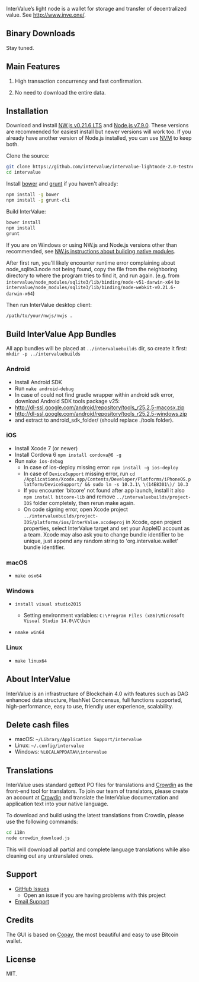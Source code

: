 InterValue’s light node is a wallet for storage and transfer of decentralized value. See http://www.inve.one/.

## Binary Downloads


Stay tuned.

## Main Features

1.	High transaction concurrency and fast confirmation.

2.	No need to download the entire data.


## Installation

Download and install [NW.js v0.21.6 LTS](https://dl.nwjs.io/v0.21.6/) and [Node.js v7.9.0](https://nodejs.org/download/release/v7.9.0/).  These versions are recommended for easiest install but newer versions will work too.  If you already have another version of Node.js installed, you can use [NVM](https://github.com/creationix/nvm) to keep both.

Clone the source:

```sh
git clone https://github.com/intervalue/intervalue-lightnode-2.0-testnet.git
cd intervalue
```



Install [bower](http://bower.io/) and [grunt](http://gruntjs.com/getting-started) if you haven't already:

```sh
npm install -g bower
npm install -g grunt-cli
```

Build InterValue:

```sh
bower install
npm install
grunt
```
If you are on Windows or using NW.js and Node.js versions other than recommended, see [NW.js instructions about building native modules](http://docs.nwjs.io/en/latest/For%20Users/Advanced/Use%20Native%20Node%20Modules/).

After first run, you'll likely encounter runtime error complaining about node_sqlite3.node not being found, copy the file from the neighboring directory to where the program tries to find it, and run again. (e.g. from `intervalue/node_modules/sqlite3/lib/binding/node-v51-darwin-x64` to `intervalue/node_modules/sqlite3/lib/binding/node-webkit-v0.21.6-darwin-x64`)

Then run InterValue desktop client:

```sh
/path/to/your/nwjs/nwjs .
```

## Build InterValue App Bundles

All app bundles will be placed at `../intervaluebuilds` dir, so create it first: `mkdir -p ../intervaluebuilds`


### Android

- Install Android SDK
- Run `make android-debug`
-	In case of could not find gradle wrapper within android sdk error, download Android SDK tools package v25:
-	http://dl-ssl.google.com/android/repository/tools_r25.2.5-macosx.zip
-	http://dl-ssl.google.com/android/repository/tools_r25.2.5-windows.zip
-   and extract to android_sdk_folder/ (should replace ./tools folder).


### iOS

- Install Xcode 7 (or newer)
- Install Cordova 6 `npm install cordova@6 -g`
- Run `make ios-debug`
  * In case of ios-deploy missing error: `npm install -g ios-deploy`
  * In case of `DeviceSupport` missing error, run `cd /Applications/Xcode.app/Contents/Developer/Platforms/iPhoneOS.platform/DeviceSupport/ && sudo ln -s 10.3.1\ \(14E8301\)/ 10.3`
  * If you encounter 'bitcore' not found after app launch, install it also `npm install bitcore-lib` and remove `../intervaluebuilds/project-IOS` folder completely, then rerun make again.
  * On code signing error, open Xcode project `../intervaluebuilds/project-IOS/platforms/ios/InterValue.xcodeproj` in Xcode, open project properties, select InterValue target and set your AppleID account as a team. Xcode may also ask you to change bundle identifier to be unique, just append any random string to 'org.intervalue.wallet' bundle identifier.

### macOS

- `make osx64`

### Windows

- `install visual studio2015`

    * Setting environment variables: `C:\Program Files (x86)\Microsoft Visual Studio 14.0\VC\bin`

- `nmake win64`

### Linux

- `make linux64`


## About InterValue

InterValue is an infrastructure of Blockchain 4.0 with features such as DAG enhanced data structure, HashNet Concensus, full functions supported, high-performance, easy to use, friendly user experience, scalability. 

## Delete cash files



* macOS: `~/Library/Application Support/intervalue`
* Linux: `~/.config/intervalue`
* Windows: `%LOCALAPPDATA%\intervalue`


## Translations

InterValue uses standard gettext PO files for translations and [Crowdin](https://crowdin.com/project/intervalue) as the front-end tool for translators. To join our team of translators, please create an account at [Crowdin](https://crowdin.com) and translate the InterValue documentation and application text into your native language.

To download and build using the latest translations from Crowdin, please use the following commands:

```sh
cd i18n
node crowdin_download.js
```

This will download all partial and complete language translations while also cleaning out any untranslated ones.


## Support

* [GitHub Issues]( https://github.com/intervalue/intervalue-lightnode-2.0-testnet/issues)
  * Open an issue if you are having problems with this project
* [Email Support](mailto:intervalue@inve.one)

## Credits

The GUI is based on [Copay](https://github.com/bitpay/copay), the most beautiful and easy to use Bitcoin wallet.

## License

MIT.
